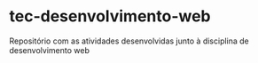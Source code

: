 # tec-desenvolvimento-web
Repositório com as atividades desenvolvidas junto à disciplina de desenvolvimento web 
